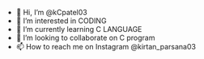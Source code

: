 - 👋 Hi, I’m @kCpatel03
- 👀 I’m interested in CODING
- 🌱 I’m currently learning C LANGUAGE
- 💞️ I’m looking to collaborate on C program 
- 📫 How to reach me on Instagram @kirtan_parsana03

<!---
kCpatel03/kCpatel03 is a ✨ special ✨ repository because its `README.md` (this file) appears on your GitHub profile.
You can click the Preview link to take a look at your changes.
--->
